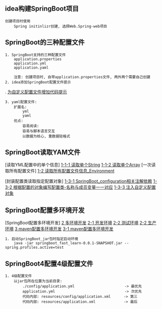 ## idea构建SpringBoot项目
    创建项目时使用
        Spring initinlizr创建, 选择Web.Spring-web项目
## SpringBoot的三种配置文件
    1. SpringBoot支持的三种配置文件
        application.properties
        application.yml
        application.yaml
        
        注意: 创建项目时, 自带application.properties文件, 两外两个需要自己创建
    2. idea添加SpringBoot配置文件提示
.           [为自定义配置文件增加代码提示](add_configFIleCodePrompt.jpg)

    3. yaml配置文件:
        扩展名:
            yml
            yaml
        优点:
            容易阅读:
            容易与脚本语言交互
            以数据为核心, 重数据轻格式
            
## SpringBoot读取YAM文件
[读取YML配置中的单个信息]
    [1-1-1 读取单个String](../../java/com/hui/controller/UserController.java)
    [1-1-2 读取单个Array](../../java/com/hui/controller/UserController.java)
[一次读取所有配置文件]
    [1-2 读取所有配置文件信息_Environment](../../java/com/hui/controller/UserController.java)
    
[封装配置类读取指定配置对象]
    [1-3-1 SpringBoot_configuration相关注解依赖](../../../../pom.xml)
    [1-3-2 根据配置的对象编写配置类-名称与成员变量一一对应](../../java/com/hui/domain/TestConfig.java)
    [1-3-3 注入自定义配置对象](../../java/com/hui/controller/UserController.java)

## SpringBoot配置多环境开发
[SpringBoot配置多环境开发]
    [2 多环境开发](../application.yml)
        [2-1 开发环境](../application.yml)
        [2-2 测试环境](../application.yml)
        [2-2 生产环境](../application.yml)
    [3 maven配置多环境开发](../../../../pom.xml) 
        [3-1 maven配置多环境开发](../../../../pom.xml) 

    1. 启动SpringBoot_jar包时指定启动环境
        java -jar springboot_fast_learn-0.0.1-SNAPSHOT.jar --spring.profiles.active=test    
        
## SpringBoot4配置4级配置文件
    1. 4级配置文件
        以jar包所在位置为当前目录:
            ./config/application.yml                       -> 最优先
            application.yml                                -> 次优先
            代码内部: resources/config/application.xml      -> 第三
            代码内部: resources/application.xml             -> 最后